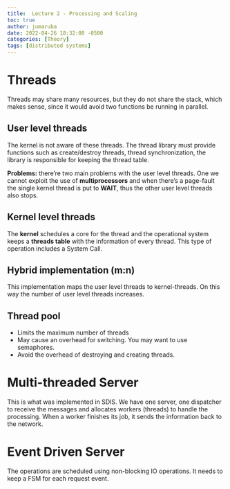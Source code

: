 ```yaml
---
title:  Lecture 2 - Processing and Scaling
toc: true
author: jumaruba
date: 2022-04-26 18:32:00 -0500
categories: [Theory]
tags: [distributed systems]
---
```


# Threads

Threads may share many resources, but they do not share the stack, which makes sense, since it would avoid two functions be running in parallel.

## User level threads

The kernel is not aware of these threads. The thread library must provide functions such as create/destroy threads, thread synchronization, the library is responsible for keeping the thread table.

**Problems:** there’re two main problems with the user level threads. One we cannot exploit the use of **multiprocessors** and when there’s a page-fault the single kernel thread is put to **WAIT**, thus the other user level threads also stops.

## Kernel level threads

The **kernel** schedules a core for the thread and the operational system keeps a **threads table** with the information of every thread. This type of operation includes a System Call.

## Hybrid implementation (m:n)

This implementation maps the user level threads to kernel-threads. On this way the number of user level threads increases.

## Thread pool
- Limits the maximum number of threads
- May cause an overhead for switching. You may want to use semaphores.
- Avoid the overhead of destroying and creating threads. 

# Multi-threaded Server 

This is what was implemented in SDIS. We have one server, one dispatcher to receive the messages and allocates workers (threads) to handle the processing. When a worker finishes its job, it sends the information back to the network. 

# Event Driven Server

The operations are scheduled using non-blocking IO operations. It needs to keep a FSM for each request event.
